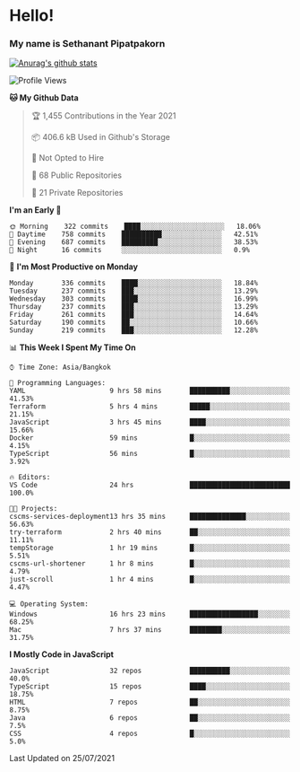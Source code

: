 # Hello!
### My name is Sethanant Pipatpakorn

[![Anurag's github stats](https://github-readme-stats.vercel.app/api?username=thetkpark&count_private=true&show_icons=true&theme=tokyonight)](https://github.com/anuraghazra/github-readme-stats)

<!--START_SECTION:waka-->
![Profile Views](http://img.shields.io/badge/Profile%20Views-5-blue)

**🐱 My Github Data** 

> 🏆 1,455 Contributions in the Year 2021
 > 
> 📦 406.6 kB Used in Github's Storage 
 > 
> 🚫 Not Opted to Hire
 > 
> 📜 68 Public Repositories 
 > 
> 🔑 21 Private Repositories  
 > 
**I'm an Early 🐤** 

```text
🌞 Morning    322 commits    ████░░░░░░░░░░░░░░░░░░░░░   18.06% 
🌆 Daytime    758 commits    ██████████░░░░░░░░░░░░░░░   42.51% 
🌃 Evening    687 commits    █████████░░░░░░░░░░░░░░░░   38.53% 
🌙 Night      16 commits     ░░░░░░░░░░░░░░░░░░░░░░░░░   0.9%

```
📅 **I'm Most Productive on Monday** 

```text
Monday       336 commits    ████░░░░░░░░░░░░░░░░░░░░░   18.84% 
Tuesday      237 commits    ███░░░░░░░░░░░░░░░░░░░░░░   13.29% 
Wednesday    303 commits    ████░░░░░░░░░░░░░░░░░░░░░   16.99% 
Thursday     237 commits    ███░░░░░░░░░░░░░░░░░░░░░░   13.29% 
Friday       261 commits    ███░░░░░░░░░░░░░░░░░░░░░░   14.64% 
Saturday     190 commits    ██░░░░░░░░░░░░░░░░░░░░░░░   10.66% 
Sunday       219 commits    ███░░░░░░░░░░░░░░░░░░░░░░   12.28%

```


📊 **This Week I Spent My Time On** 

```text
⌚︎ Time Zone: Asia/Bangkok

💬 Programming Languages: 
YAML                     9 hrs 58 mins       ██████████░░░░░░░░░░░░░░░   41.53% 
Terraform                5 hrs 4 mins        █████░░░░░░░░░░░░░░░░░░░░   21.15% 
JavaScript               3 hrs 45 mins       ████░░░░░░░░░░░░░░░░░░░░░   15.66% 
Docker                   59 mins             █░░░░░░░░░░░░░░░░░░░░░░░░   4.15% 
TypeScript               56 mins             █░░░░░░░░░░░░░░░░░░░░░░░░   3.92%

🔥 Editors: 
VS Code                  24 hrs              █████████████████████████   100.0%

🐱‍💻 Projects: 
cscms-services-deployment13 hrs 35 mins      ██████████████░░░░░░░░░░░   56.63% 
try-terraform            2 hrs 40 mins       ██░░░░░░░░░░░░░░░░░░░░░░░   11.11% 
tempStorage              1 hr 19 mins        █░░░░░░░░░░░░░░░░░░░░░░░░   5.51% 
cscms-url-shortener      1 hr 8 mins         █░░░░░░░░░░░░░░░░░░░░░░░░   4.79% 
just-scroll              1 hr 4 mins         █░░░░░░░░░░░░░░░░░░░░░░░░   4.47%

💻 Operating System: 
Windows                  16 hrs 23 mins      █████████████████░░░░░░░░   68.25% 
Mac                      7 hrs 37 mins       ████████░░░░░░░░░░░░░░░░░   31.75%

```

**I Mostly Code in JavaScript** 

```text
JavaScript               32 repos            ██████████░░░░░░░░░░░░░░░   40.0% 
TypeScript               15 repos            ████░░░░░░░░░░░░░░░░░░░░░   18.75% 
HTML                     7 repos             ██░░░░░░░░░░░░░░░░░░░░░░░   8.75% 
Java                     6 repos             ██░░░░░░░░░░░░░░░░░░░░░░░   7.5% 
CSS                      4 repos             █░░░░░░░░░░░░░░░░░░░░░░░░   5.0%

```



 Last Updated on 25/07/2021
<!--END_SECTION:waka-->
